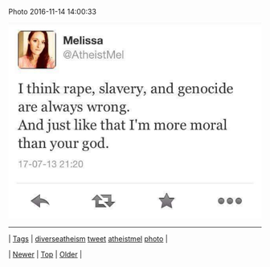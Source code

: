 <!--
title: Photo 2016-11-14 14
date: 2020-06-28T15:27:00.137Z
tags: diverseatheism, tweet, atheistmel, photo
-->


Photo 2016-11-14 14:00:33

![](153171672156-0.jpg)

<!--BOTTOM-POST-NAVIGATION-->
---

| [Tags](tags.md) | [diverseatheism](tag-diverseatheism.md) [tweet](tag-tweet.md) [atheistmel](tag-atheistmel.md) [photo](tag-photo.md) |

| [Newer](153166304492.md) | [Top](index.md) | [Older](153177736874.md) |